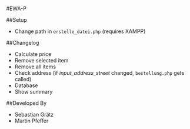 #EWA-P

##Setup
* Change path in ```erstelle_datei.php``` (requires XAMPP)

##Changelog
* Calculate price
* Remove selected item
* Remove all items
* Check address (if _input_address_street_ changed, ```bestellung.php``` gets called)
* Database 
* Show summary

##Developed By
* Sebastian Grätz
* Martin Pfeffer 